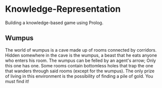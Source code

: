 # Knowledge-Representation

Building a knowledge-based game using Prolog. 

## Wumpus

The world of wumpus is a cave made up of rooms
connected by corridors. Hidden somewhere in the cave is the wumpus, a beast that
he eats anyone who enters his room. The wumpus can be felled by an agent's arrow; Only this one
has one. Some rooms contain bottomless holes that trap the one
that wanders through said rooms (except for the wumpus). The only prize of living in this environment is the possibility of finding
a pile of gold. You must find it!
